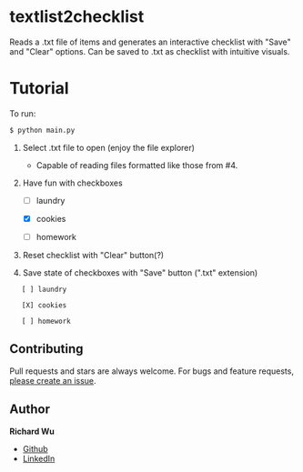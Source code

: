 # textlist2checklist

Reads a .txt file of items and generates an interactive checklist with "Save" and "Clear" options. Can be saved to .txt as checklist with intuitive visuals.

# Tutorial

To run: 
```bash
$ python main.py
```

1. Select .txt file to open (enjoy the file explorer)
    * Capable of reading files formatted like those from #4.
2. Have fun with checkboxes

   * [ ] laundry
   * [x] cookies
   * [ ] homework

   
3. Reset checklist with "Clear" button(?)
  
4. Save state of checkboxes with "Save" button (".txt" extension)
```
   [ ] laundry

   [X] cookies

   [ ] homework
```

## Contributing

Pull requests and stars are always welcome. For bugs and feature requests, [please create an issue](https://github.com/wur3/textlist2checklist/issues/new).

## Author

**Richard Wu**

* [Github](https://github.com/wur3)
* [LinkedIn](https://www.linkedin.com/in/richwu3/)
